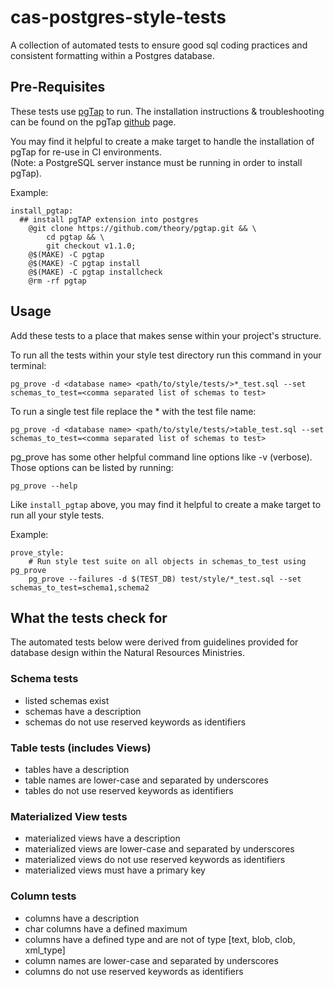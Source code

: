 # cas-postgres-style-tests
A collection of automated tests to ensure good sql coding practices and consistent formatting within a Postgres database.

## Pre-Requisites
These tests use [pgTap](https://pgtap.org/documentation.html) to run. The installation instructions & troubleshooting can be found on the pgTap [github](https://github.com/theory/pgtap/) page.

You may find it helpful to create a make target to handle the installation of pgTap for re-use in CI environments.\
(Note: a PostgreSQL server instance must be running in order to install pgTap).

Example:

```console
install_pgtap:
  ## install pgTAP extension into postgres
	@git clone https://github.com/theory/pgtap.git && \
		cd pgtap && \
		git checkout v1.1.0;
	@$(MAKE) -C pgtap
	@$(MAKE) -C pgtap install
	@$(MAKE) -C pgtap installcheck
	@rm -rf pgtap
```

## Usage
Add these tests to a place that makes sense within your project's structure.

To run all the tests within your style test directory run this command in your terminal:
```console
pg_prove -d <database name> <path/to/style/tests/>*_test.sql --set schemas_to_test=<comma separated list of schemas to test>
```

To run a single test file replace the * with the test file name:
```console
pg_prove -d <database name> <path/to/style/tests/>table_test.sql --set schemas_to_test=<comma separated list of schemas to test>
```

pg_prove has some other helpful command line options like -v (verbose). Those options can be listed by running:
```console
pg_prove --help
```

Like `install_pgtap` above, you may find it helpful to create a make target to run all your style tests.

Example:
```console
prove_style:
	# Run style test suite on all objects in schemas_to_test using pg_prove
	pg_prove --failures -d $(TEST_DB) test/style/*_test.sql --set schemas_to_test=schema1,schema2
```

## What the tests check for
The automated tests below were derived from guidelines provided for database design within the Natural Resources Ministries.

### Schema tests
- listed schemas exist
- schemas have a description
- schemas do not use reserved keywords as identifiers

### Table tests (includes Views)
- tables have a description
- table names are lower-case and separated by underscores
- tables do not use reserved keywords as identifiers

### Materialized View tests
- materialized views have a description
- materialized views are lower-case and separated by underscores
- materialized views do not use reserved keywords as identifiers
- materialized views must have a primary key

### Column tests
- columns have a description
- char columns have a defined maximum
- columns have a defined type and are not of type [text, blob, clob, xml_type]
- column names are lower-case and separated by underscores
- columns do not use reserved keywords as identifiers
